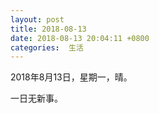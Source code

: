 ```yaml
---
layout: post
title: 2018-08-13
date: 2018-08-13 20:04:11 +0800
categories:  生活
---
```


 2018年8月13日，星期一，晴。

 一日无新事。
